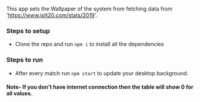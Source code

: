 This app sets the Wallpaper of the system from fetching data from 'https://www.iplt20.com/stats/2019'.

### Steps to setup 
* Clone the repo and run `npm i` to install all the dependencies

### Steps to run
* After every match run `npm start` to update your desktop background.

#### Note- If you don't have internet connection then the table will show 0 for all values.